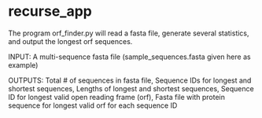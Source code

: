 # recurse_app
The program orf_finder.py will read a fasta file, generate several statistics, and output the longest orf sequences.  

INPUT: 
A multi-sequence fasta file (sample_sequences.fasta given here as example)

OUTPUTS:
Total # of sequences in fasta file, 
Sequence IDs for longest and shortest sequences, 
Lengths of longest and shortest sequences, 
Sequence ID for longest valid open reading frame (orf), 
Fasta file with protein sequence for longest valid orf for each sequence ID

   

